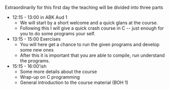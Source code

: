 Extraordinarily for this first day the teaching will be divided into three parts

* 12:15 - 13:00 in ABK Aud 1
  * We will start by a short welcome and a quick glans at the course.
  * Following this I will give a quick crash course in C -- just enough for you to do some programs your self.
* 13:15 - 15:00 Exercises
  * You will here get a chance to run the given programs and develop some new ones
  * After this it is important that you are able to compile, run understand the programs.
* 15:15 - 16:00'ish
  * Some more details about the course
  * Wrap-up on C programming
  * General introduction to the course material (BOH 1)
